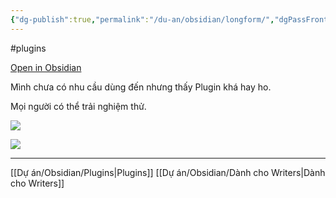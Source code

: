 ```yaml
---
{"dg-publish":true,"permalink":"/du-an/obsidian/longform/","dgPassFrontmatter":true}
---
```


#plugins 

[Open in Obsidian](https://obsidian.md/plugins?id=longform)

Mình chưa có nhu cầu dùng đến nhưng thấy Plugin khá hay ho.

Mọi người có thể trải nghiệm thử.

![](https://i.imgur.com/r9vyXf0.png)

![](https://i.imgur.com/bUe3Nve.png)

---
[[Dự án/Obsidian/Plugins\|Plugins]]
[[Dự án/Obsidian/Dành cho Writers\|Dành cho Writers]]